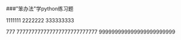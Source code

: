 ﻿###"笨办法"学python练习题

1111111
2222222
333333333

777
777777777777777777777777777
999999999999999999999999
